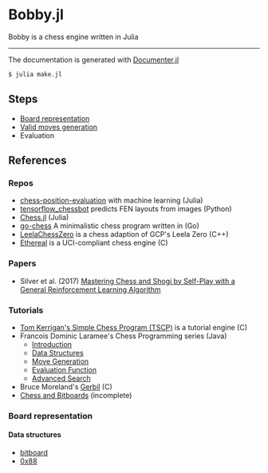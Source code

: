 # Bobby.jl

Bobby is a chess engine written in Julia

---

The documentation is generated with [Documenter.jl](https://juliadocs.github.io/Documenter.jl/stable/index.html)

```bash
$ julia make.jl
```

## Steps

- [Board representation](./board.md)
- [Valid moves generation](./moves.md)
- Evaluation

## References

### Repos

- [chess-position-evaluation](https://github.com/int8/chess-position-evaluation) with machine learning (Julia)
- [tensorflow_chessbot](https://github.com/Elucidation/tensorflow_chessbot) predicts FEN layouts from images (Python)
- [Chess.jl](https://github.com/abahm/Chess.jl) (Julia)
- [go-chess](https://github.com/alokmenghrajani/go-chess) A minimalistic chess program written in (Go)
- [LeelaChessZero](https://github.com/LeelaChessZero/lczero) is a chess adaption of GCP's Leela Zero (C++)
- [Ethereal](https://github.com/AndyGrant/Ethereal) is a UCI-compliant chess engine (C)

### Papers

- Silver et al. (2017) [Mastering Chess and Shogi by Self-Play with a General Reinforcement Learning Algorithm](https://arxiv.org/abs/1712.01815)

### Tutorials

- [Tom Kerrigan's Simple Chess Program (TSCP)](https://sites.google.com/site/tscpchess/home) is a tutorial engine (C)
- Francois Dominic Laramee's Chess Programming series (Java)
  - [Introduction](https://www.gamedev.net/articles/programming/artificial-intelligence/chess-programming-part-i-getting-started-r1014)
  - [Data Structures](https://www.gamedev.net/articles/programming/artificial-intelligence/chess-programming-part-ii-data-structures-r1046)
  - [Move Generation](https://www.gamedev.net/articles/programming/artificial-intelligence/chess-programming-part-iii-move-generation-r1126)
  - [Evaluation Function](https://www.gamedev.net/articles/programming/artificial-intelligence/chess-programming-part-vi-evaluation-functions-r1208)
  - [Advanced Search](https://www.gamedev.net/articles/programming/artificial-intelligence/chess-programming-part-v-advanced-search-r1197)
- Bruce Moreland's [Gerbil](https://web.archive.org/web/20071026090003/http://www.brucemo.com/compchess/programming/index.htm) (C)
- [Chess and Bitboards](http://pages.cs.wisc.edu/~psilord/blog/data/chess-pages/) (incomplete)

### Board representation

#### Data structures

- [bitboard](http://www.frayn.net/beowulf/theory.html#bitboards)
- [0x88](https://web.archive.org/web/20071027053053/http://www.brucemo.com:80/compchess/programming/0x88.htm)